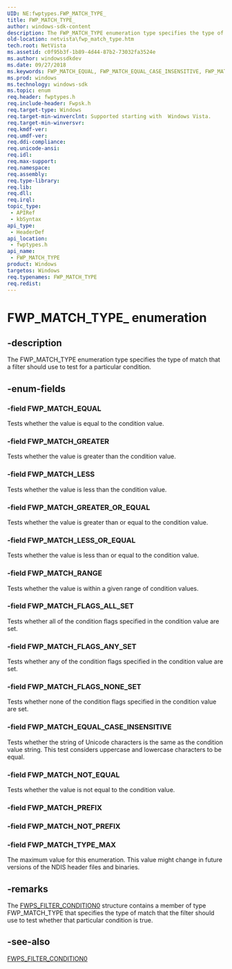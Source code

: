 ```yaml
---
UID: NE:fwptypes.FWP_MATCH_TYPE_
title: FWP_MATCH_TYPE_
author: windows-sdk-content
description: The FWP_MATCH_TYPE enumeration type specifies the type of match that a filter should use to test for a particular condition.
old-location: netvista\fwp_match_type.htm
tech.root: NetVista
ms.assetid: c0f95b3f-1b89-4d44-87b2-73032fa3524e
ms.author: windowssdkdev
ms.date: 09/27/2018
ms.keywords: FWP_MATCH_EQUAL, FWP_MATCH_EQUAL_CASE_INSENSITIVE, FWP_MATCH_FLAGS_ALL_SET, FWP_MATCH_FLAGS_ANY_SET, FWP_MATCH_FLAGS_NONE_SET, FWP_MATCH_GREATER, FWP_MATCH_GREATER_OR_EQUAL, FWP_MATCH_LESS, FWP_MATCH_LESS_OR_EQUAL, FWP_MATCH_NOT_EQUAL, FWP_MATCH_RANGE, FWP_MATCH_TYPE, FWP_MATCH_TYPE enumeration [Network Drivers Starting with Windows Vista], FWP_MATCH_TYPE_, FWP_MATCH_TYPE_MAX, fwptypes/FWP_MATCH_EQUAL, fwptypes/FWP_MATCH_EQUAL_CASE_INSENSITIVE, fwptypes/FWP_MATCH_FLAGS_ALL_SET, fwptypes/FWP_MATCH_FLAGS_ANY_SET, fwptypes/FWP_MATCH_FLAGS_NONE_SET, fwptypes/FWP_MATCH_GREATER, fwptypes/FWP_MATCH_GREATER_OR_EQUAL, fwptypes/FWP_MATCH_LESS, fwptypes/FWP_MATCH_LESS_OR_EQUAL, fwptypes/FWP_MATCH_NOT_EQUAL, fwptypes/FWP_MATCH_RANGE, fwptypes/FWP_MATCH_TYPE, fwptypes/FWP_MATCH_TYPE_MAX, netvista.fwp_match_type, wfp_ref_4_enum_81a997f9-e9a8-43a7-82a0-6571c7a12b3a.xml
ms.prod: windows
ms.technology: windows-sdk
ms.topic: enum
req.header: fwptypes.h
req.include-header: Fwpsk.h
req.target-type: Windows
req.target-min-winverclnt: Supported starting with  Windows Vista.
req.target-min-winversvr: 
req.kmdf-ver: 
req.umdf-ver: 
req.ddi-compliance: 
req.unicode-ansi: 
req.idl: 
req.max-support: 
req.namespace: 
req.assembly: 
req.type-library: 
req.lib: 
req.dll: 
req.irql: 
topic_type:
 - APIRef
 - kbSyntax
api_type:
 - HeaderDef
api_location:
 - fwptypes.h
api_name:
 - FWP_MATCH_TYPE
product: Windows
targetos: Windows
req.typenames: FWP_MATCH_TYPE
req.redist: 
---
```


# FWP_MATCH_TYPE_ enumeration


## -description


The FWP_MATCH_TYPE enumeration type specifies the type of match that a filter should use to test for
  a particular condition.


## -enum-fields




### -field FWP_MATCH_EQUAL

Tests whether the value is equal to the condition value.


### -field FWP_MATCH_GREATER

Tests whether the value is greater than the condition value.


### -field FWP_MATCH_LESS

Tests whether the value is less than the condition value.


### -field FWP_MATCH_GREATER_OR_EQUAL

Tests whether the value is greater than or equal to the condition value.


### -field FWP_MATCH_LESS_OR_EQUAL

Tests whether the value is less than or equal to the condition value.


### -field FWP_MATCH_RANGE

Tests whether the value is within a given range of condition values.


### -field FWP_MATCH_FLAGS_ALL_SET

Tests whether all of the condition flags specified in the condition value are set.


### -field FWP_MATCH_FLAGS_ANY_SET

Tests whether any of the condition flags specified in the condition value are set.


### -field FWP_MATCH_FLAGS_NONE_SET

Tests whether none of the condition flags specified in the condition value are set.


### -field FWP_MATCH_EQUAL_CASE_INSENSITIVE

Tests whether the string of Unicode characters is the same as the condition value string. This test
     considers uppercase and lowercase characters to be equal.


### -field FWP_MATCH_NOT_EQUAL

Tests whether the value is not equal to the condition value.


### -field FWP_MATCH_PREFIX


### -field FWP_MATCH_NOT_PREFIX


### -field FWP_MATCH_TYPE_MAX

The maximum value for this enumeration. This value might change in future versions of the NDIS
     header files and binaries.


## -remarks



The 
    <a href="https://msdn.microsoft.com/d4a20939-4866-4402-9b29-d94c2170807c">FWPS_FILTER_CONDITION0</a> structure
    contains a member of type FWP_MATCH_TYPE that specifies the type of match that the filter should use to
    test whether that particular condition is true.




## -see-also




<a href="https://msdn.microsoft.com/d4a20939-4866-4402-9b29-d94c2170807c">FWPS_FILTER_CONDITION0</a>
 

 

